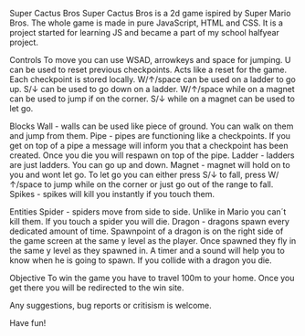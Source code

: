 Super Cactus Bros
Super Cactus Bros is a 2d game ispired by Super Mario Bros. The whole game is made in pure JavaScript, HTML and CSS. It is a project started for learning JS and became a part of my school halfyear project.

Controls
To move you can use WSAD, arrowkeys and space for jumping. 
U can be used to reset previous checkpoints. Acts like a reset for the game. Each checkpoint is stored locally.
W/↑/space can be used on a ladder to go up.
S/↓ can be used to go down on a ladder.
W/↑/space while on a magnet can be used to jump if on the corner.
S/↓ while on a magnet can be used to let go.

Blocks
Wall - walls can be used like piece of ground. You can walk on them and jump from them.
Pipe - pipes are functioning like a checkpoints. If you get on top of a pipe a message will inform you that a checkpoint has been created. Once you die you will respawn on top of the pipe.
Ladder - ladders are just ladders. You can go up and down.
Magnet - magnet will hold on to you and wont let go. To let go you can either press S/↓ to fall, press W/↑/space to jump while on the corner or just go out of the range to fall.
Spikes - spikes will kill you instantly if you touch them.

Entities
Spider - spiders move from side to side. Unlike in Mario you can´t kill them. If you touch a spider you will die.
Dragon - dragons spawn every dedicated amount of time. Spawnpoint of a dragon is on the right side of the game screen at the same y level as the player. Once spawned they fly in the same y level as they spawned in. A timer and a sound will help you to know when he is going to spawn. If you collide with a dragon you die.

Objective
To win the game you have to travel 100m to your home. Once you get there you will be redirected to the win site.

Any suggestions, bug reports or critisism is welcome.

Have fun!
